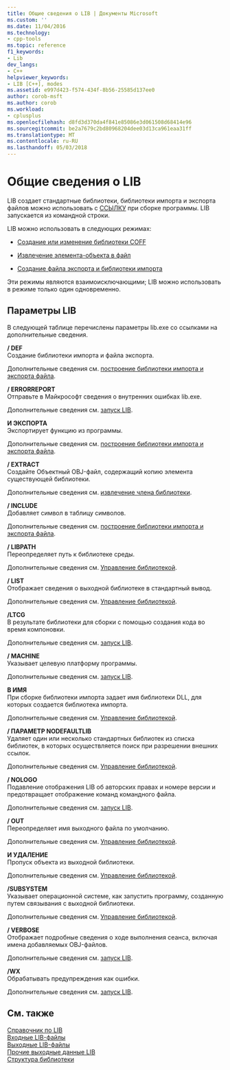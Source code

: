 ```yaml
---
title: Общие сведения о LIB | Документы Microsoft
ms.custom: ''
ms.date: 11/04/2016
ms.technology:
- cpp-tools
ms.topic: reference
f1_keywords:
- Lib
dev_langs:
- C++
helpviewer_keywords:
- LIB [C++], modes
ms.assetid: e997d423-f574-434f-8b56-25585d137ee0
author: corob-msft
ms.author: corob
ms.workload:
- cplusplus
ms.openlocfilehash: d8fd3d370da4f841e85086e3d061508d68414e96
ms.sourcegitcommit: be2a7679c2bd80968204dee03d13ca961eaa31ff
ms.translationtype: MT
ms.contentlocale: ru-RU
ms.lasthandoff: 05/03/2018
---
```

# <a name="overview-of-lib"></a>Общие сведения о LIB
LIB создает стандартные библиотеки, библиотеки импорта и экспорта файлов можно использовать с [ССЫЛКУ](../../build/reference/linker-options.md) при сборке программы. LIB запускается из командной строки.  
  
 LIB можно использовать в следующих режимах:  
  
-   [Создание или изменение библиотеки COFF](../../build/reference/managing-a-library.md)  
  
-   [Извлечение элемента-объекта в файл](../../build/reference/extracting-a-library-member.md)  
  
-   [Создание файла экспорта и библиотеки импорта](../../build/reference/working-with-import-libraries-and-export-files.md)  
  
 Эти режимы являются взаимоисключающими; LIB можно использовать в режиме только один одновременно.  
  
## <a name="lib-options"></a>Параметры LIB  
 В следующей таблице перечислены параметры lib.exe со ссылками на дополнительные сведения.  
  
 **/ DEF**  
 Создание библиотеки импорта и файла экспорта.  
  
 Дополнительные сведения см. [построение библиотеки импорта и экспорта файла](../../build/reference/building-an-import-library-and-export-file.md).  
  
 **/ ERRORREPORT**  
 Отправьте в Майкрософт сведения о внутренних ошибках lib.exe.  
  
 Дополнительные сведения см. [запуск LIB](../../build/reference/running-lib.md).  
  
 **И ЭКСПОРТА**  
 Экспортирует функцию из программы.  
  
 Дополнительные сведения см. [построение библиотеки импорта и экспорта файла](../../build/reference/building-an-import-library-and-export-file.md).  
  
 **/ EXTRACT**  
 Создайте Объектный OBJ-файл, содержащий копию элемента существующей библиотеки.  
  
 Дополнительные сведения см. [извлечение члена библиотеки](../../build/reference/extracting-a-library-member.md).  
  
 **/ INCLUDE**  
 Добавляет символ в таблицу символов.  
  
 Дополнительные сведения см. [построение библиотеки импорта и экспорта файла](../../build/reference/building-an-import-library-and-export-file.md).  
  
 **/ LIBPATH**  
 Переопределяет путь к библиотеке среды.  
  
 Дополнительные сведения см. [Управление библиотекой](../../build/reference/managing-a-library.md).  
  
 **/ LIST**  
 Отображает сведения о выходной библиотеке в стандартный вывод.  
  
 Дополнительные сведения см. [Управление библиотекой](../../build/reference/managing-a-library.md).  
  
 **/LTCG**  
 В результате библиотеки для сборки с помощью создания кода во время компоновки.  
  
 Дополнительные сведения см. [запуск LIB](../../build/reference/running-lib.md).  
  
 **/ MACHINE**  
 Указывает целевую платформу программы.  
  
 Дополнительные сведения см. [запуск LIB](../../build/reference/running-lib.md).  
  
 **В ИМЯ**  
 При сборке библиотеки импорта задает имя библиотеки DLL, для которых создается библиотека импорта.  
  
 Дополнительные сведения см. [Управление библиотекой](../../build/reference/managing-a-library.md).  
  
 **/ ПАРАМЕТР NODEFAULTLIB**  
 Удаляет один или несколько стандартных библиотек из списка библиотек, в которых осуществляется поиск при разрешении внешних ссылок.  
  
 Дополнительные сведения см. [Управление библиотекой](../../build/reference/managing-a-library.md).  
  
 **/ NOLOGO**  
 Подавление отображения LIB об авторских правах и номере версии и предотвращает отображение команд командного файла.  
  
 Дополнительные сведения см. [запуск LIB](../../build/reference/running-lib.md).  
  
 **/ OUT**  
 Переопределяет имя выходного файла по умолчанию.  
  
 Дополнительные сведения см. [Управление библиотекой](../../build/reference/managing-a-library.md).  
  
 **И УДАЛЕНИЕ**  
 Пропуск объекта из выходной библиотеки.  
  
 Дополнительные сведения см. [Управление библиотекой](../../build/reference/managing-a-library.md).  
  
 **/SUBSYSTEM**  
 Указывает операционной системе, как запустить программу, созданную путем связывания с выходной библиотеки.  
  
 Дополнительные сведения см. [Управление библиотекой](../../build/reference/managing-a-library.md).  
  
 **/ VERBOSE**  
 Отображает подробные сведения о ходе выполнения сеанса, включая имена добавляемых OBJ-файлов.  
  
 Дополнительные сведения см. [запуск LIB](../../build/reference/running-lib.md).  
  
 **/WX**  
 Обрабатывать предупреждения как ошибки.  
  
 Дополнительные сведения см. [запуск LIB](../../build/reference/running-lib.md).  
  
## <a name="see-also"></a>См. также  
 [Справочник по LIB](../../build/reference/lib-reference.md)   
 [Входные LIB-файлы](../../build/reference/lib-input-files.md)   
 [Выходные LIB-файлы](../../build/reference/lib-output-files.md)   
 [Прочие выходные данные LIB](../../build/reference/other-lib-output.md)   
 [Структура библиотеки](../../build/reference/structure-of-a-library.md)